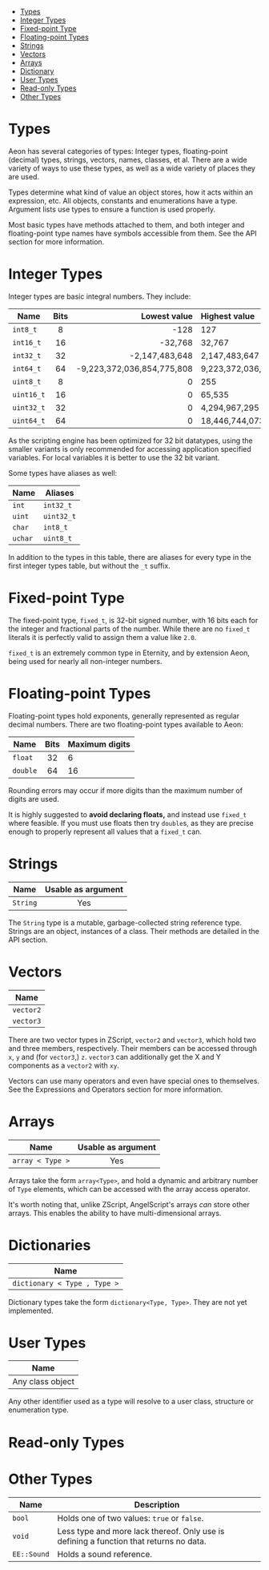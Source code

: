 <!-- vim-markdown-toc GFM -->

* [Types](#types)
* [Integer Types](#integer-types)
* [Fixed-point Type](#fixed-point-type)
* [Floating-point Types](#floating-point-types)
* [Strings](#strings)
* [Vectors](#vectors)
* [Arrays](#arrays)
* [Dictionary](#dictionary)
* [User Types](#user-types)
* [Read-only Types](#read-only-types)
* [Other Types](#other-types)

<!-- vim-markdown-toc -->

# Types

Aeon has several categories of types: Integer types, floating-point
(decimal) types, strings, vectors, names, classes, et al. There are a wide
variety of ways to use these types, as well as a wide variety of places they
are used.

Types determine what kind of value an object stores, how it acts within an
expression, etc. All objects, constants and enumerations have a type. Argument
lists use types to ensure a function is used properly.

Most basic types have methods attached to them, and both integer and
floating-point type names have symbols accessible from them. See the API
section for more information.

# Integer Types

Integer types are basic integral numbers. They include:

| Name        | Bits | Lowest value               | Highest value              |
| ----        | :--: | -----------:               | :------------              |
| `int8_t`    | 8    | -128                       | 127                        |
| `int16_t`   | 16   | -32,768                    | 32,767                     |
| `int32_t`   | 32   | -2,147,483,648             | 2,147,483,647              |
| `int64_t`   | 64   | -9,223,372,036,854,775,808 | 9,223,372,036,854,775,807  |
| `uint8_t`   | 8    | 0                          | 255                        |
| `uint16_t`  | 16   | 0                          | 65,535                     |
| `uint32_t`  | 32   | 0                          | 4,294,967,295              |
| `uint64_t`  | 64   | 0                          | 18,446,744,073,709,551,615 |

As the scripting engine has been optimized for 32 bit datatypes, using the smaller variants is only recommended for accessing application specified variables. For local variables it is better to use the 32 bit variant.

Some types have aliases as well:

| Name       | Aliases    |
| ----       | -------    |
| `int`      | `int32_t`  |
| `uint`     | `uint32_t` |
| `char`     | `int8_t`   |
| `uchar`    | `uint8_t`  |

In addition to the types in this table, there are aliases for every type in
the first integer types table, but without the `_t` suffix.

# Fixed-point Type

The fixed-point type, `fixed_t`, is 32-bit signed number, with 16 bits each for
the integer and fractional parts of the number. While there are no `fixed_t`
literals it is perfectly valid to assign them a value like `2.0`.

`fixed_t` is an extremely common type in Eternity, and by extension Aeon, being
used for nearly all non-integer numbers.

# Floating-point Types

Floating-point types hold exponents, generally represented as regular decimal
numbers. There are two floating-point types available to Aeon:

| Name     | Bits | Maximum digits |
| ---      | :--: | -------------- |
| `float`  | 32   | 6              |
| `double` | 64   | 16             |

Rounding errors may occur if more digits than the maximum number of digits are
used.

It is highly suggested to **avoid declaring floats,** and instead use `fixed_t`
where feasible. If you must use floats then try `double`s, as they are
precise enough to properly represent all values that a `fixed_t` can.

# Strings

| Name         | Usable as argument |
| ----         | :----------------: |
| `String`     | Yes                |

The `String` type is a mutable, garbage-collected string reference type.
Strings are an object, instances of a class. Their methods are detailed in the
API section.

# Vectors

| Name      |
| ----      |
| `vector2` |
| `vector3` |

There are two vector types in ZScript, `vector2` and `vector3`, which hold two
and three members, respectively. Their members can be accessed through `x`, `y`
and (for `vector3`,) `z`. `vector3` can additionally get the X and Y components
as a `vector2` with `xy`.

Vectors can use many operators and even have special ones to themselves. See
the Expressions and Operators section for more information.

# Arrays

| Name             | Usable as argument |
| ----             | :----------------: |
| `array < Type >` | Yes                |

Arrays take the form `array<Type>`, and hold a dynamic and arbitrary
number of `Type` elements, which can be accessed with the array access
operator.

It's worth noting that, unlike ZScript, AngelScript's arrays _can_ store other
arrays. This enables the ability to have multi-dimensional arrays.

<!-- TODO: Move to other document
```cpp
// Declare an int array of size 5 with all elements initialised to value 4.
array<int> int_arr(5, 4);

// Declare a string array which is implicitly of size three and has
// three explicitly-specified elements.
array<String> str_arr = {"Index Zero", "Index Eins", "Index Dos"};

// Declare a two-dimensional fixed_t array.
```
-->

# Dictionaries

| Name                         |
| ----                         |
| `dictionary < Type , Type >` |

Dictionary types take the form `dictionary<Type, Type>`.
They are not yet implemented.

# User Types

| Name                         |
| ----                         |
| Any class object             |

Any other identifier used as a type will resolve to a user class, structure or
enumeration type.

<!--
Types prefixed with `@` are native pointers to objects (as opposed to objects
placed directly in the structure's data.) This is not usable in user code.

A type name that is within a specific scope can be accessed by prefixing it
with a `.`. The type `.MyClass.MySubStructure` will resolve to the type
`MySubStructure` contained within `MyClass`.
-->

# Read-only Types

<!-- Would this be useful for EE?
| Name                | Usable as argument |
| ----                | :----------------: |
| `readonly < Type >` | Yes                |

A read-only type, as its name implies, may only be read from, and is
effectively immutable. They take the form `readonly<Type>`. Do note that this
is separate from the member declaration flag.
-->

# Other Types

| Name         | Description                                                     |
| ----         | -----------                                                     |
| `bool`       | Holds one of two values: `true` or `false`.                     |
| `void`       | Less type and more lack thereof. Only use is defining a function that returns no data. |
| `EE::Sound`  | Holds a sound reference.                                        |

<!--
Strings will implicitly convert to `EE::Sound`.
-->

<!-- EOF -->
